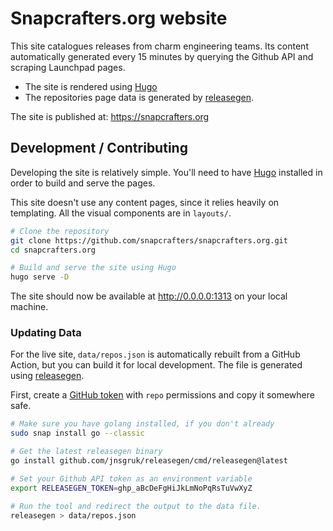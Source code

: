 # Snapcrafters.org website

This site catalogues releases from charm engineering teams. Its content automatically generated
every 15 minutes by querying the Github API and scraping Launchpad pages.

- The site is rendered using [Hugo](https://gohugo.io)
- The repositories page data is generated by [releasegen](https://github.com/jnsgruk/releasegen).

The site is published at: https://snapcrafters.org

## Development / Contributing

Developing the site is relatively simple. You'll need to have [Hugo](https://gohugo.com) installed
in order to build and serve the pages.

This site doesn't use any content pages, since it relies heavily on templating. All the visual
components are in `layouts/`.

```bash
# Clone the repository
git clone https://github.com/snapcrafters/snapcrafters.org.git
cd snapcrafters.org

# Build and serve the site using Hugo
hugo serve -D
```

The site should now be available at http://0.0.0.0:1313 on your local machine.

### Updating Data

For the live site, `data/repos.json` is automatically rebuilt from a GitHub Action, but you can
build it for local development. The file is generated using
[releasegen](https://github.com/jnsgruk/releasegen).

First, create a [GitHub token](https://github.com/settings/tokens) with `repo` permissions and copy
it somewhere safe.

```sh
# Make sure you have golang installed, if you don't already
sudo snap install go --classic

# Get the latest releasegen binary
go install github.com/jnsgruk/releasegen/cmd/releasegen@latest

# Set your Github API token as an environment variable
export RELEASEGEN_TOKEN=ghp_aBcDeFgHiJkLmNoPqRsTuVwXyZ

# Run the tool and redirect the output to the data file.
releasegen > data/repos.json
```
